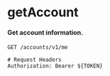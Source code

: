 getAccount
===========

#### Get account information.

```http
GET /accounts/v1/me

# Request Headers
Authorization: Bearer ${TOKEN}
```
